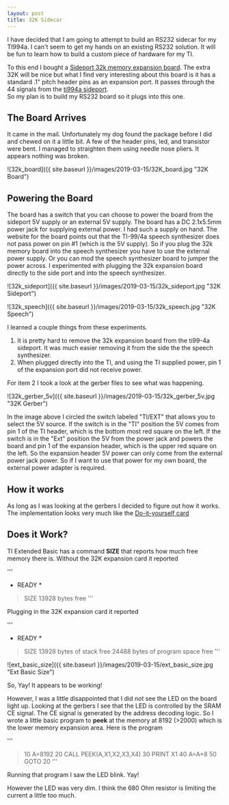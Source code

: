 ```yaml
---
layout: post
title: 32K Sidecar
---
```


I have decided that I am going to attempt to build an RS232 sidecar
for my TI994a.  I can't seem to get my hands on an existing RS232 solution.
It will be fun to learn how to build a custom piece of hardware for
my TI.

To this end I bought a [Sideport 32k memory expansion board](http://ti994a.cwfk.net/32k.html).
The extra 32K will be nice but what I find very interesting about this
board is it has a standard .1" pitch header pins as an expansion port.  It
passes through the 44 signals from the [ti994a sideport](http://www.unige.ch/medecine/nouspikel/ti99/pinouts.htm#Side).  
So my plan is to build my RS232 board so it plugs into this one.

## The Board Arrives

It came in the mail.  Unfortunately my dog found the package before I did and
chewed on it a little bit.  A few of the header pins, led, and transistor were
bent.  I managed to straighten them using needle nose pliers.  It appears
nothing was broken.

![32k_board]({{ site.baseurl }}/images/2019-03-15/32K_board.jpg "32K Board")

## Powering the Board

The board has a switch that you can choose to power the board from the sideport 5V supply
or an external 5V supply.  The board has a DC 2.1x5.5mm power jack for supplying
external power.  I had such a supply on hand.  The website for the board points
out that the TI-99/4a speech synthesizer does not pass power on pin #1 (which is
the 5V supply).  So if you plug the 32k memory board into the speech synthesizer you have to use
the external power supply.  Or you can mod the speech synthesizer board to jumper
the power across.  I experimented with plugging the 32k expansion board directly
to the side port and into the speech synthesizer.

![32k_sideport]({{ site.baseurl }}/images/2019-03-15/32k_sideport.jpg "32K Sideport")

![32k_speech]({{ site.baseurl }}/images/2019-03-15/32k_speech.jpg "32K Speech")

I learned a couple things from these experiments.  
1) It is pretty hard to remove the 32k expansion board from the ti99-4a sideport.
It was much easier removing it from the side the the speech synthesizer.
2) When plugged directly into the TI, and using the TI supplied power, pin 1 of
the expansion port did not receive power.

For item 2 I took a look at the gerber files to see what was happening.

![32k_gerber_5v]({{ site.baseurl }}/images/2019-03-15/32k_gerber_5v.jpg "32K Gerber")

In the image above I circled the switch labeled "TI/EXT" that allows you to select
the 5V source.  If the switch is in the "TI" position the 5V comes from pin 1 of
the TI header, which is the bottom most red square on the left. If the switch is
in the "Ext" position the 5V from the power jack and powers the board and pin 1 of the
expansion header, which is the upper red square on the left.  So the expansion
header 5V power can only come from the external power jack power.  So if I want
to use that power for my own board, the external power adapter is required.

## How it works

As long as I was looking at the gerbers I decided to figure out how it works.
The implementation looks very much like the [Do-it-yourself card](http://www.unige.ch/medecine/nouspikel/ti99/mem32k.htm#doit)

## Does it Work?

TI Extended Basic has a command **SIZE** that reports how much free memory there is.
Without the 32K expansion card it reported

'''
* READY *
>SIZE
   13928 bytes free
'''

Plugging in the 32K expansion card it reported

'''
* READY *
>SIZE
   13928 bytes of stack free
   24488 bytes of program space free
'''

![ext_basic_size]({{ site.baseurl }}/images/2019-03-15/ext_basic_size.jpg "Ext Basic Size")

So, Yay!  It appears to be working!

However, I was a little disappointed that I did not see the LED on the board light up.
Looking at the gerbers I see that the LED is controlled by the SRAM CE signal.  The CE signal
is generated by the address decoding logic.  So I wrote a little basic program to **peek**
at the memory at 8192 (>2000) which is the lower memory expansion area.  Here is the program

'''
>10 A=8192
>20 CALL PEEK(A,X1,X2,X3,X4)
>30 PRINT X1
>40 A=A+8
>50 GOTO 20
'''

Running that program I saw the LED blink. Yay!

However the LED was very dim.  I think the 680 Ohm resistor is limiting the current
a little too much.

